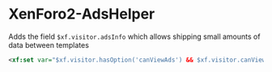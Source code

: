 # XenForo2-AdsHelper

Adds the field `$xf.visitor.adsInfo` which allows shipping small amounts of data between templates

```xml
<xf:set var="$xf.visitor.hasOption('canViewAds') && $xf.visitor.canViewAds && $xf.visitor.adsInfo.thing" value="{{ 1 }}" />
```